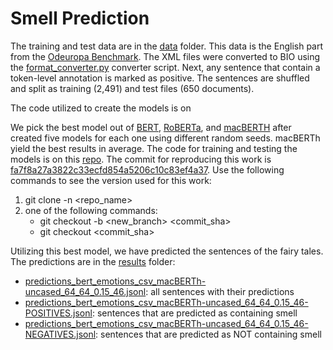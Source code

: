 # Smell Prediction

The training and test data are in the [data](data/) folder. This data is the English part from the [Odeuropa Benchmark](https://github.com/Odeuropa/benchmarks_and_corpora). The XML files were converted to BIO using the [format_converter.py](https://github.com/Odeuropa/benchmarks_and_corpora/tree/converters) converter script. Next, any sentence that contain a token-level annotation is marked as positive. The sentences are shuffled and split as training (2,491) and test files (650 documents).

The code utilized to create the models is on 

We pick the best model out of [BERT](https://huggingface.co/bert-base-uncased), [RoBERTa](https://huggingface.co/roberta-base), and [macBERTH](https://github.com/emanjavacas/macberth-eval) after created five models for each one using different random seeds. macBERTh yield the best results in average. The code for training and testing the models is on this [repo](https://github.com/Odeuropa/transformers_text_classification/). The commit for reproducing this work is [fa7f8a27a3822c33ecfd854a5206c10c83ef4a37](https://github.com/Odeuropa/transformers_text_classification/tree/fa7f8a27a3822c33ecfd854a5206c10c83ef4a37). Use the following commands to see the version used for this work: 
1. git clone -n <repo_name> 
2. one of the following commands: 
    - git checkout -b <new_branch> <commit_sha> 
    - git checkout <commit_sha> 

Utilizing this best model, we have predicted the sentences of the fairy tales. The predictions are in the [results](results/) folder:
- [predictions_bert_emotions_csv_macBERTh-uncased_64_64_0.15_46.jsonl](results/predictions_bert_emotions_csv_macBERTh-uncased_64_64_0.15_46.jsonl.json): all sentences with their predictions
- [predictions_bert_emotions_csv_macBERTh-uncased_64_64_0.15_46-POSITIVES.jsonl](results/predictions_bert_emotions_csv_macBERTh-uncased_64_64_0.15_46-POSITIVES.jsonl.json): sentences that are predicted as containing smell
- [predictions_bert_emotions_csv_macBERTh-uncased_64_64_0.15_46-NEGATIVES.jsonl](results/predictions_bert_emotions_csv_macBERTh-uncased_64_64_0.15_46-NEGATVES.jsonl.json): sentences that are predicted as NOT containing smell